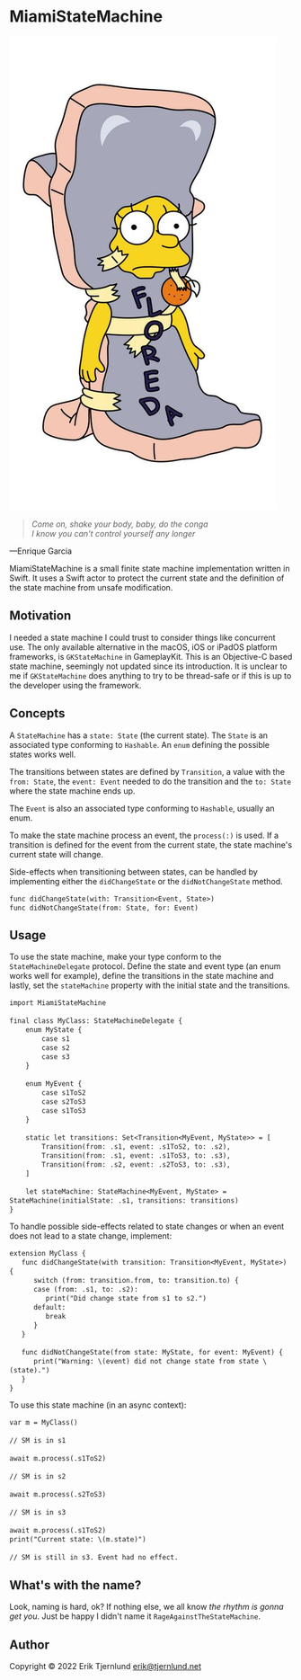 # MiamiStateMachine
![Floreda](images/lisa_simpson_floreda.jpg)
> *Come on, shake your body, baby, do the conga<br/>
> I know you can't control yourself any longer*
> 
—Enrique Garcia

MiamiStateMachine is a small finite state machine implementation written in Swift.
It uses a Swift actor to protect the current state and the definition of the state machine
from unsafe modification.

## Motivation

I needed a state machine I could trust to consider things like concurrent use. 
The only available alternative in the macOS, iOS or iPadOS platform frameworks, 
is `GKStateMachine` in GameplayKit. This is an Objective-C based state machine,
seemingly not updated since its introduction. It is unclear to me if `GKStateMachine`
does anything to try to be thread-safe or if this is up to the developer using
the framework.

## Concepts

A `StateMachine` has a `state: State` (the current state). The `State` is an associated type
conforming to `Hashable`. An `enum` defining the possible states works well. 

The transitions between states are defined by `Transition`, a value with the `from: State`, the
`event: Event` needed to do the transition and the `to: State` where the state machine ends up.

The `Event` is also an associated type conforming to `Hashable`, usually an enum.

To make the state machine process an event, the `process(:)` is used. If a transition is 
defined for the event from the current state, the state machine's current state will change.

Side-effects when transitioning between states, can be handled by implementing either the
`didChangeState` or the `didNotChangeState` method.

```
func didChangeState(with: Transition<Event, State>)
func didNotChangeState(from: State, for: Event)
```

## Usage

To use the state machine, make your type conform to the `StateMachineDelegate` protocol.
Define the state and event type (an enum works well for example), define the 
transitions in the state machine and lastly, set the `stateMachine` property with
the initial state and the transitions.

```
import MiamiStateMachine 
   
final class MyClass: StateMachineDelegate {
    enum MyState {
        case s1
        case s2
        case s3
    }
    
    enum MyEvent {
        case s1ToS2
        case s2ToS3
        case s1ToS3
    }
    
    static let transitions: Set<Transition<MyEvent, MyState>> = [
        Transition(from: .s1, event: .s1ToS2, to: .s2),
        Transition(from: .s1, event: .s1ToS3, to: .s3),
        Transition(from: .s2, event: .s2ToS3, to: .s3),
    ]

    let stateMachine: StateMachine<MyEvent, MyState> = StateMachine(initialState: .s1, transitions: transitions)
}
```

To handle possible side-effects related to state changes or when an event does not lead 
to a state change, implement:

```
extension MyClass {
   func didChangeState(with transition: Transition<MyEvent, MyState>) {
      switch (from: transition.from, to: transition.to) {
      case (from: .s1, to: .s2):
         print("Did change state from s1 to s2.")
      default:
         break
      }
   }
    
   func didNotChangeState(from state: MyState, for event: MyEvent) {
      print("Warning: \(event) did not change state from state \(state).")
   }
}
``` 

To use this state machine (in an async context):

```
var m = MyClass()

// SM is in s1

await m.process(.s1ToS2)

// SM is in s2

await m.process(.s2ToS3)

// SM is in s3

await m.process(.s1ToS2)
print("Current state: \(m.state)")

// SM is still in s3. Event had no effect.
```

## What's with the name?

Look, naming is hard, ok? If nothing else, we all know *the rhythm is gonna get you*. 
Just be happy I didn't name it `RageAgainstTheStateMachine`.

## Author
Copyright &copy; 2022 Erik Tjernlund <erik@tjernlund.net>

